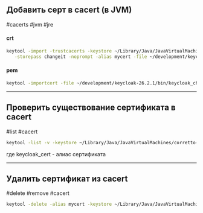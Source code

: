 ## Добавить серт в cacert (в JVM)
#cacerts #jvm #jre

#### crt
```bash
keytool -import -trustcacerts -keystore ~/Library/Java/JavaVirtualMachines/corretto-21.0.5/Contents/Home/lib/security/cacerts \
   -storepass changeit -noprompt -alias mycert -file ~/development/keycloak-26.2.1/bin/spotic_server.crt
```
#### pem
```bash
keytool -importcert -file ~/development/keycloak-26.2.1/bin/keycloak_chain_cert.pem -alias keycloak_chain_cert -keystore ~/Library/Java/JavaVirtualMachines/corretto-21.0.5/Contents/Home/lib/security/cacerts
```

---
## Проверить существование сертификата в cacert
#list #cacert
```bash
keytool -list -v -keystore ~/Library/Java/JavaVirtualMachines/corretto-21.0.5/Contents/Home/lib/security/cacert | grep keycloak_cert
```

где keycloak_cert - алиас сертификата

---

## Удалить сертификат из cacert
#delete #remove #cacert 
```bash
keytool -delete -alias mycert -keystore ~/Library/Java/JavaVirtualMachines/corretto-21.0.5/Contents/Home/lib/security/cacerts -storepass changeit
```